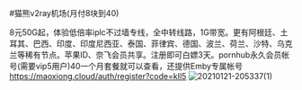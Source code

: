 #猫熊v2ray机场(月付8块到40)

8元50G起，体验低倍率iplc不过墙专线，全中转线路，1G带宽。更有阿根廷、土耳其、巴西、印度、印度尼西亚、泰国、菲律宾、德国、波兰、荷兰、沙特、乌克兰等稀有节点。苹果ID、奈飞会员共享。注册即可白嫖3天。pornhub永久会员帐号(需要vip5用户)40一个月套餐就可以查看，还提供Emby专属帐号
https://maoxiong.cloud/auth/register?code=kIl5
![20210121-205337(1)](https://user-images.githubusercontent.com/80188826/110231486-fb97af80-7f52-11eb-8b19-4beeb83d4120.png)
